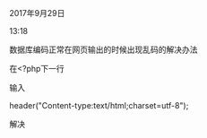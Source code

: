 2017年9月29日

13:18



数据库编码正常在网页输出的时候出现乱码的解决办法

在&lt;?php下一行

输入

header\("Content-type:text/html;charset=utf-8"\);

解决

